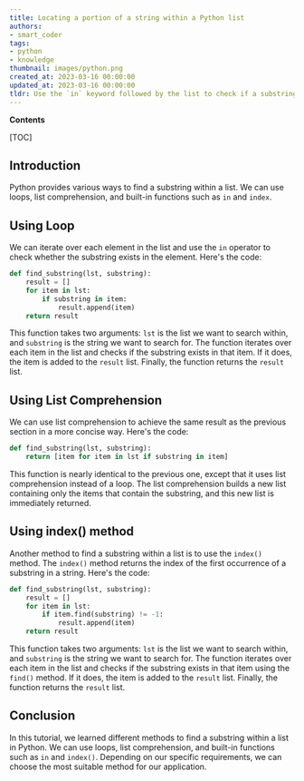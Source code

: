 ```yaml
---
title: Locating a portion of a string within a Python list
authors:
- smart_coder
tags:
- python
- knowledge
thumbnail: images/python.png
created_at: 2023-03-16 00:00:00
updated_at: 2023-03-16 00:00:00
tldr: Use the `in` keyword followed by the list to check if a substring is present in the list.
---
```


**Contents**

[TOC]

## Introduction

Python provides various ways to find a substring within a list. We can use loops, list comprehension, and built-in functions such as `in` and `index`.

## Using Loop

We can iterate over each element in the list and use the `in` operator to check whether the substring exists in the element. Here's the code:

```python
def find_substring(lst, substring):
    result = []
    for item in lst:
        if substring in item:
            result.append(item)
    return result
```

This function takes two arguments: `lst` is the list we want to search within, and `substring` is the string we want to search for. The function iterates over each item in the list and checks if the substring exists in that item. If it does, the item is added to the `result` list. Finally, the function returns the `result` list.

## Using List Comprehension

We can use list comprehension to achieve the same result as the previous section in a more concise way. Here's the code:

```python
def find_substring(lst, substring):
    return [item for item in lst if substring in item]
```

This function is nearly identical to the previous one, except that it uses list comprehension instead of a loop. The list comprehension builds a new list containing only the items that contain the substring, and this new list is immediately returned.

## Using index() method

Another method to find a substring within a list is to use the `index()` method. The `index()` method returns the index of the first occurrence of a substring in a string. Here's the code:

```python
def find_substring(lst, substring):
    result = []
    for item in lst:
        if item.find(substring) != -1:
            result.append(item)
    return result
```

This function takes two arguments: `lst` is the list we want to search within, and `substring` is the string we want to search for. The function iterates over each item in the list and checks if the substring exists in that item using the `find()` method. If it does, the item is added to the `result` list. Finally, the function returns the `result` list.

## Conclusion

In this tutorial, we learned different methods to find a substring within a list in Python. We can use loops, list comprehension, and built-in functions such as `in` and `index()`. Depending on our specific requirements, we can choose the most suitable method for our application.
